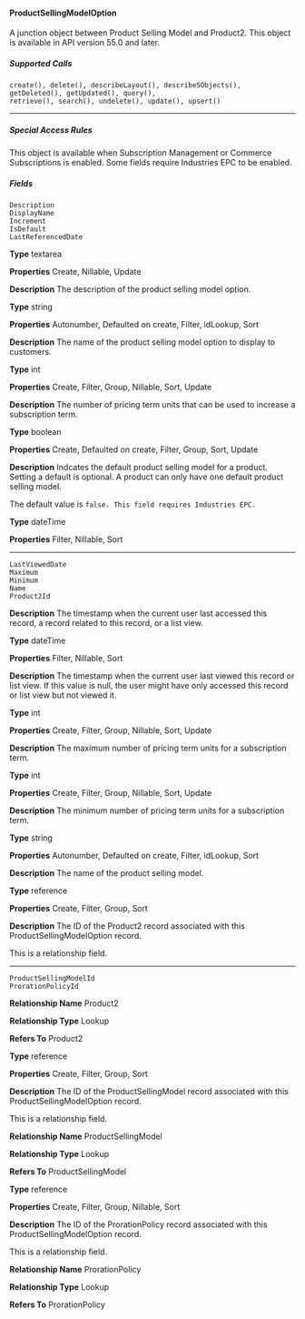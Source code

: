 #### ProductSellingModelOption

A junction object between Product Selling Model and Product2. This object is available in API version 55.0 and later.

##### Supported Calls
```
create(), delete(), describeLayout(), describeSObjects(), getDeleted(), getUpdated(), query(),
retrieve(), search(), undelete(), update(), upsert()

```

-----

##### Special Access Rules

This object is available when Subscription Management or Commerce Subscriptions is enabled. Some fields require Industries EPC to
be enabled.

##### Fields

```
Description
DisplayName
Increment
IsDefault
LastReferencedDate

```

**Type**
textarea

**Properties**
Create, Nillable, Update

**Description**
The description of the product selling model option.

**Type**
string

**Properties**
Autonumber, Defaulted on create, Filter, idLookup, Sort

**Description**
The name of the product selling model option to display to customers.

**Type**
int

**Properties**
Create, Filter, Group, Nillable, Sort, Update

**Description**
The number of pricing term units that can be used to increase a subscription term.

**Type**
boolean

**Properties**
Create, Defaulted on create, Filter, Group, Sort, Update

**Description**
Indcates the default product selling model for a product. Setting a default is optional. A
product can only have one default product selling model.

The default value is `false. This field requires Industries EPC.`

**Type**
dateTime

**Properties**
Filter, Nillable, Sort


-----

```
LastViewedDate
Maximum
Minimum
Name
Product2Id

```

**Description**
The timestamp when the current user last accessed this record, a record related to this record,
or a list view.

**Type**
dateTime

**Properties**
Filter, Nillable, Sort

**Description**
The timestamp when the current user last viewed this record or list view. If this value is null,
the user might have only accessed this record or list view but not viewed it.

**Type**
int

**Properties**
Create, Filter, Group, Nillable, Sort, Update

**Description**
The maximum number of pricing term units for a subscription term.

**Type**
int

**Properties**
Create, Filter, Group, Nillable, Sort, Update

**Description**
The minimum number of pricing term units for a subscription term.

**Type**
string

**Properties**
Autonumber, Defaulted on create, Filter, idLookup, Sort

**Description**
The name of the product selling model.

**Type**
reference

**Properties**
Create, Filter, Group, Sort

**Description**
The ID of the Product2 record associated with this ProductSellingModelOption record.

This is a relationship field.


-----

```
ProductSellingModelId
ProrationPolicyId

```

**Relationship Name**
Product2

**Relationship Type**
Lookup

**Refers To**
Product2

**Type**
reference

**Properties**
Create, Filter, Group, Sort

**Description**
The ID of the ProductSellingModel record associated with this ProductSellingModelOption
record.

This is a relationship field.

**Relationship Name**
ProductSellingModel

**Relationship Type**
Lookup

**Refers To**
ProductSellingModel

**Type**
reference

**Properties**
Create, Filter, Group, Nillable, Sort

**Description**
The ID of the ProrationPolicy record associated with this ProductSellingModelOption record.

This is a relationship field.

**Relationship Name**
ProrationPolicy

**Relationship Type**
Lookup

**Refers To**
ProrationPolicy

